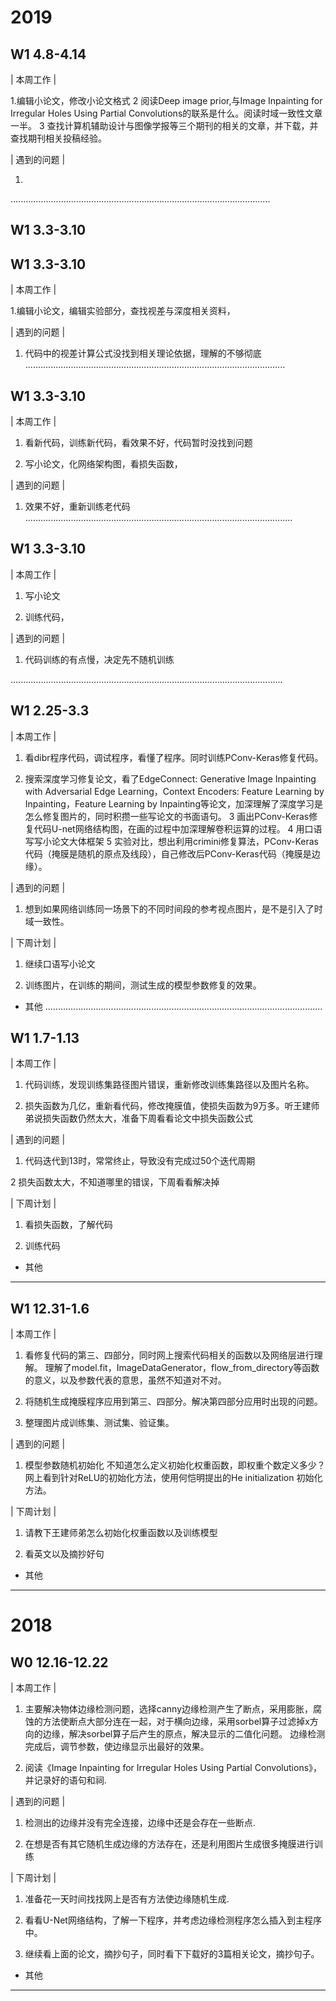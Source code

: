 # 2019
## W1 4.8-4.14
| 本周工作 | 

1.编辑小论文，修改小论文格式
2 阅读Deep image prior,与Image Inpainting for Irregular Holes Using Partial Convolutions的联系是什么。阅读时域一致性文章一半。
3 查找计算机辅助设计与图像学报等三个期刊的相关的文章，并下载，并查找期刊相关投稿经验。



| 遇到的问题 | 

1. 
.......................................................................................................
## W1 3.3-3.10
## W1 3.3-3.10
| 本周工作 | 

1.编辑小论文，编辑实验部分，查找视差与深度相关资料，



| 遇到的问题 | 

1. 代码中的视差计算公式没找到相关理论依据，理解的不够彻底
.......................................................................................................
## W1 3.3-3.10
| 本周工作 | 

1. 看新代码，训练新代码，看效果不好，代码暂时没找到问题

2. 写小论文，化网络架构图，看损失函数，



| 遇到的问题 | 

1. 效果不好，重新训练老代码
..........................................................................................................
## W1 3.3-3.10
| 本周工作 | 

1. 写小论文

2. 训练代码，



| 遇到的问题 | 

1. 代码训练的有点慢，决定先不随机训练

............................................................................................................
## W1 2.25-3.3
| 本周工作 | 

1. 看dibr程序代码，调试程序，看懂了程序。同时训练PConv-Keras修复代码。

2. 搜索深度学习修复论文，看了EdgeConnect: Generative Image Inpainting with Adversarial Edge Learning，Context Encoders: Feature Learning      by Inpainting，Feature Learning by Inpainting等论文，加深理解了深度学习是怎么修复图片的，同时积攒一些写论文的书面语句。
3  画出PConv-Keras修复代码U-net网络结构图，在画的过程中加深理解卷积运算的过程。
4  用口语写写小论文大体框架
5  实验对比，想出利用crimini修复算法，PConv-Keras代码（掩膜是随机的原点及线段），自己修改后PConv-Keras代码（掩膜是边缘）。


| 遇到的问题 | 

1. 想到如果网络训练同一场景下的不同时间段的参考视点图片，是不是引入了时域一致性。


| 下周计划 | 

1. 继续口语写小论文

2. 训练图片，在训练的期间，测试生成的模型参数修复的效果。

* 其他
..............................................................................................................
## W1 1.7-1.13
| 本周工作 | 

1. 代码训练，发现训练集路径图片错误，重新修改训练集路径以及图片名称。

2. 损失函数为几亿，重新看代码，修改掩膜值，使损失函数为9万多。听王建师弟说损失函数仍然太大，准备下周看看论文中损失函数公式


| 遇到的问题 | 

1. 代码迭代到13时，常常终止，导致没有完成过50个迭代周期

2 损失函数太大，不知道哪里的错误，下周看看解决掉

| 下周计划 | 

1. 看损失函数，了解代码

2. 训练代码

* 其他
----------------------------------------------------------------------------------------------------------------------------------
## W1 12.31-1.6
| 本周工作 | 

1. 看修复代码的第三、四部分，同时网上搜索代码相关的函数以及网络层进行理解。
  理解了model.fit，ImageDataGenerator，flow_from_directory等函数的意义，以及参数代表的意思，虽然不知道对不对。

2. 将随机生成掩膜程序应用到第三、四部分。解决第四部分应用时出现的问题。

3. 整理图片成训练集、测试集、验证集。

| 遇到的问题 | 
1. 模型参数随机初始化
      不知道怎么定义初始化权重函数，即权重个数定义多少？网上看到针对ReLU的初始化方法，使用何恺明提出的He initialization 初始化方法。

| 下周计划 | 

1. 请教下王建师弟怎么初始化权重函数以及训练模型

2. 看英文以及摘抄好句

* 其他
------------------------------------------------------------
# 2018
## W0 12.16-12.22
| 本周工作 | 

1. 主要解决物体边缘检测问题，选择canny边缘检测产生了断点，采用膨胀，腐蚀的方法使断点大部分连在一起，对于横向边缘，采用sorbel算子过滤掉x方向的边缘，解决sorbel算子后产生的原点，解决显示的二值化问题。
  边缘检测完成后，调节参数，使边缘显示出最好的效果。

2. 阅读《Image Inpainting for Irregular Holes Using Partial Convolutions》，并记录好的语句和祠.

| 遇到的问题 | 
 
1. 检测出的边缘并没有完全连接，边缘中还是会存在一些断点.

2. 在想是否有其它随机生成边缘的方法存在，还是利用图片生成很多掩膜进行训练

| 下周计划 | 

1. 准备花一天时间找找网上是否有方法使边缘随机生成.

2. 看看U-Net网络结构，了解一下程序，并考虑边缘检测程序怎么插入到主程序中。

3. 继续看上面的论文，摘抄句子，同时看下下载好的3篇相关论文，摘抄句子。

* 其他
-------------------------------------------------------------

